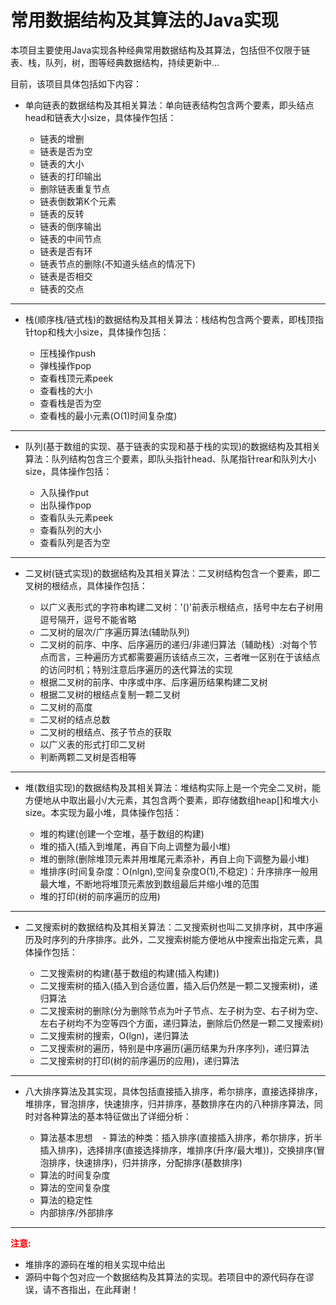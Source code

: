 
# 常用数据结构及其算法的Java实现

本项目主要使用Java实现各种经典常用数据结构及其算法，包括但不仅限于链表、栈，队列，树，图等经典数据结构，持续更新中...

目前，该项目具体包括如下内容：

 - 单向链表的数据结构及其相关算法：单向链表结构包含两个要素，即头结点head和链表大小size，具体操作包括：

    - 链表的增删
    - 链表是否为空
    - 链表的大小
    - 链表的打印输出
    - 删除链表重复节点
    - 链表倒数第K个元素
    - 链表的反转
    - 链表的倒序输出
    - 链表的中间节点
    - 链表是否有环
    - 链表节点的删除(不知道头结点的情况下)
    - 链表是否相交
    - 链表的交点
 
 ---------------
 
 - 栈(顺序栈/链式栈)的数据结构及其相关算法：栈结构包含两个要素，即栈顶指针top和栈大小size，具体操作包括：

    - 压栈操作push
    - 弹栈操作pop
    - 查看栈顶元素peek
    - 查看栈的大小  
    - 查看栈是否为空
    - 查看栈的最小元素(O(1)时间复杂度)
 
 ---------------
 
 - 队列(基于数组的实现、基于链表的实现和基于栈的实现)的数据结构及其相关算法：队列结构包含三个要素，即队头指针head、队尾指针rear和队列大小size，具体操作包括：

    - 入队操作put
    - 出队操作pop
    - 查看队头元素peek
    - 查看队列的大小  
    - 查看队列是否为空
 
----------

 - 二叉树(链式实现)的数据结构及其相关算法：二叉树结构包含一个要素，即二叉树的根结点，具体操作包括：

    - 以广义表形式的字符串构建二叉树：'()'前表示根结点，括号中左右子树用逗号隔开，逗号不能省略
    - 二叉树的层次/广序遍历算法(辅助队列)
    - 二叉树的前序、中序、后序遍历的递归/非递归算法（辅助栈）:对每个节点而言，三种遍历方式都需要遍历该结点三次，三者唯一区别在于该结点的访问时机；特别注意后序遍历的迭代算法的实现
    - 根据二叉树的前序、中序或中序、后序遍历结果构建二叉树
    - 根据二叉树的根结点复制一颗二叉树
    - 二叉树的高度
    - 二叉树的结点总数
    - 二叉树的根结点、孩子节点的获取
    - 以广义表的形式打印二叉树
    - 判断两颗二叉树是否相等  

----------

 - 堆(数组实现)的数据结构及其相关算法：堆结构实际上是一个完全二叉树，能方便地从中取出最小/大元素，其包含两个要素，即存储数组heap[]和堆大小size。本实现为最小堆，具体操作包括：

    - 堆的构建(创建一个空堆，基于数组的构建)
    - 堆的插入(插入到堆尾，再自下向上调整为最小堆)
    - 堆的删除(删除堆顶元素并用堆尾元素添补，再自上向下调整为最小堆)
    - 堆排序(时间复杂度：O(nlgn),空间复杂度O(1),不稳定)：升序排序一般用最大堆，不断地将堆顶元素放到数组最后并缩小堆的范围
    - 堆的打印(树的前序遍历的应用)

----------

 - 二叉搜索树的数据结构及其相关算法：二叉搜索树也叫二叉排序树，其中序遍历及时序列的升序排序。此外，二叉搜索树能方便地从中搜索出指定元素，具体操作包括：
 
    - 二叉搜索树的构建(基于数组的构建(插入构建))
    - 二叉搜索树的插入(插入到合适位置，插入后仍然是一颗二叉搜索树)，递归算法
    - 二叉搜索树的删除(分为删除节点为叶子节点、左子树为空、右子树为空、左右子树均不为空等四个方面，递归算法，删除后仍然是一颗二叉搜索树)
    - 二叉搜索树的搜索，O(lgn)，递归算法
    - 二叉搜索树的遍历，特别是中序遍历(遍历结果为升序序列)，递归算法
    - 二叉搜索树的打印(树的前序遍历的应用)，递归算法

----------

 - 八大排序算法及其实现，具体包括直接插入排序，希尔排序，直接选择排序，堆排序，冒泡排序，快速排序，归并排序，基数排序在内的八种排序算法，同时对各种算法的基本特征做出了详细分析：

    - 算法基本思想
    - 算法的种类：插入排序(直接插入排序，希尔排序，折半插入排序)，选择排序(直接选择排序，堆排序(升序/最大堆))，交换排序(冒泡排序，快速排序)，归并排序，分配排序(基数排序)
    - 算法的时间复杂度
    - 算法的空间复杂度
    - 算法的稳定性
    - 内部排序/外部排序

----------
 
<font color='red'><b>注意:</b></font>

 - 堆排序的源码在堆的相关实现中给出
 - 源码中每个包对应一个数据结构及其算法的实现。若项目中的源代码存在谬误，请不吝指出，在此拜谢！




